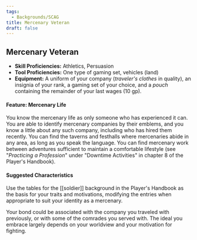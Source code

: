 ```yaml
---
tags:
  - Backgrounds/SCAG
title: Mercenary Veteran
draft: false
---
```

## Mercenary Veteran

- **Skill Proficiencies:** Athletics, Persuasion
- **Tool Proficiencies:** One type of gaming set, vehicles (land)
- **Equipment:** A uniform of your company (*traveler's clothes* in quality), an insignia of your rank, a gaming set of your choice, and a *pouch* containing the remainder of your last wages (10 gp).

#### Feature: Mercenary Life

You know the mercenary life as only someone who has experienced it can. You are able to identify mercenary companies by their emblems, and you know a little about any such company, including who has hired them recently. You can find the taverns and festhalls where mercenaries abide in any area, as long as you speak the language. You can find mercenary work between adventures sufficient to maintain a comfortable lifestyle (see "*Practicing a Profession*" under "Downtime Activities" in chapter 8 of the Player's Handbook).

#### Suggested Characteristics

Use the tables for the [[soldier]] background in the Player's Handbook as the basis for your traits and motivations, modifying the entries when appropriate to suit your identity as a mercenary.

Your bond could be associated with the company you traveled with previously, or with some of the comrades you served with. The ideal you embrace largely depends on your worldview and your motivation for fighting.